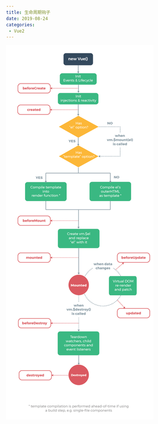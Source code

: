 ```yaml
---
title: 生命周期钩子
date: 2019-08-24
categories:
 - Vue2
---
```


<!-- more -->

![Lifecycle Diagram](/lifecycle.png)

